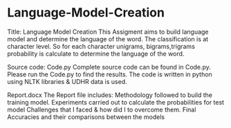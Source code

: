 # Language-Model-Creation

Title: Language Model Creation
This Assigment aims to build language model and determine the language of the word. The classification is at character level. So for each character unigrams, bigrams,trigrams
probability is calculate to determine the language of the word.

Source code:
Code.py 
Complete source code can be found in Code.py. Please run the Code.py to find the results.
The code is written in python using NLTK libraries & UDHR data is used.

Report.docx
The Report file includes:
Methodology followed to build the training model.
Experiments carried out to calculate the probabilities for test model
Challenges that I faced & how  did I to overcome them.
Final Accuracies and their comparisons between the models
